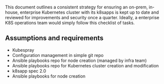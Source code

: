 This document outlines a consistent strategy for ensuring an on-prem, in-house, enterprise Kubernetes cluster with its k8sapps is kept up to date and reviewed for improvements and security once a quarter. Ideally, a enterprise K8S operations team would simply follow this checklist of tasks.

## Assumptions and requirements

- Kubespray
- Configuration management in simple git repo
- Ansible playbooks repo for node creation (managed by infra team)
- Ansible playbooks repo for Kubernetes cluster creation and modification
- k8sapp spec 2.0
- Ansible playbooks for node creation
